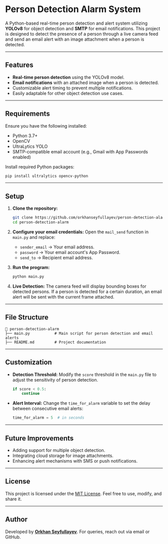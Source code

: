 # Person Detection Alarm System

A Python-based real-time person detection and alert system utilizing **YOLOv8** for object detection and **SMTP** for email notifications. This project is designed to detect the presence of a person through a live camera feed and send an email alert with an image attachment when a person is detected.

---

## Features
- **Real-time person detection** using the YOLOv8 model.
- **Email notifications** with an attached image when a person is detected.
- Customizable alert timing to prevent multiple notifications.
- Easily adaptable for other object detection use cases.

---

## Requirements

Ensure you have the following installed:
- Python 3.7+
- OpenCV
- UltraLytics YOLO
- SMTP-compatible email account (e.g., Gmail with App Passwords enabled)

Install required Python packages:
```bash
pip install ultralytics opencv-python
```

---

## Setup

1. **Clone the repository:**
   ```bash
   git clone https://github.com/orkhanseyfullayev/person-detection-alarm
   cd person-detection-alarm
   ```

2. **Configure your email credentials:**
   Open the `mail_send` function in `main.py` and replace:
   - `sender_email` → Your email address.
   - `password` → Your email account's App Password.
   - `send_to` → Recipient email address.

3. **Run the program:**
   ```bash
   python main.py
   ```

4. **Live Detection:**
   The camera feed will display bounding boxes for detected persons. If a person is detected for a certain duration, an email alert will be sent with the current frame attached.

---

## File Structure

```
📂 person-detection-alarm
├── main.py           # Main script for person detection and email alerts
├── README.md         # Project documentation
```

---

## Customization

- **Detection Threshold:**
  Modify the `score` threshold in the `main.py` file to adjust the sensitivity of person detection.
  ```python
  if score < 0.5:
      continue
  ```

- **Alert Interval:**
  Change the `time_for_alarm` variable to set the delay between consecutive email alerts:
  ```python
  time_for_alarm = 5  # in seconds
  ```

---

## Future Improvements
- Adding support for multiple object detection.
- Integrating cloud storage for image attachments.
- Enhancing alert mechanisms with SMS or push notifications.

---

## License
This project is licensed under the [MIT License](LICENSE). Feel free to use, modify, and share it.

---

## Author
Developed by **[Orkhan Seyfullayev](https://github.com/orkhanseyfullayev)**. For queries, reach out via email or GitHub.
